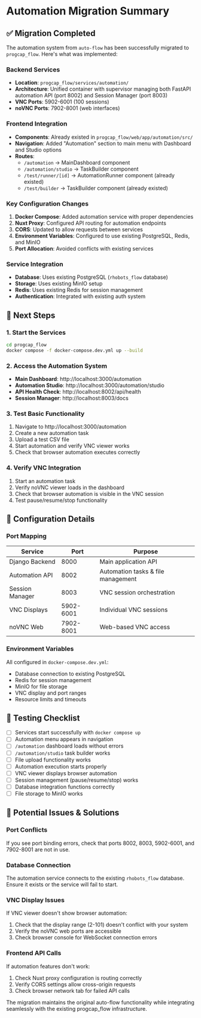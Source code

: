 # Automation Migration Summary

## ✅ Migration Completed

The automation system from `auto-flow` has been successfully migrated to `progcap_flow`. Here's what was implemented:

### Backend Services

- **Location**: `progcap_flow/services/automation/`
- **Architecture**: Unified container with supervisor managing both FastAPI automation API (port 8002) and Session Manager (port 8003)
- **VNC Ports**: 5902-6001 (100 sessions)
- **noVNC Ports**: 7902-8001 (web interfaces)

### Frontend Integration

- **Components**: Already existed in `progcap_flow/web/app/automation/src/`
- **Navigation**: Added "Automation" section to main menu with Dashboard and Studio options
- **Routes**: 
  - `/automation` → MainDashboard component
  - `/automation/studio` → TaskBuilder component
  - `/test/runner/[id]` → AutomationRunner component (already existed)
  - `/test/builder` → TaskBuilder component (already existed)

### Key Configuration Changes

1. **Docker Compose**: Added automation service with proper dependencies
2. **Nuxt Proxy**: Configured API routing for automation endpoints
3. **CORS**: Updated to allow requests between services
4. **Environment Variables**: Configured to use existing PostgreSQL, Redis, and MinIO
5. **Port Allocation**: Avoided conflicts with existing services

### Service Integration

- **Database**: Uses existing PostgreSQL (`rhobots_flow` database)
- **Storage**: Uses existing MinIO setup
- **Redis**: Uses existing Redis for session management
- **Authentication**: Integrated with existing auth system

## 🚀 Next Steps

### 1. Start the Services

```bash
cd progcap_flow
docker compose -f docker-compose.dev.yml up --build
```

### 2. Access the Automation System

- **Main Dashboard**: http://localhost:3000/automation
- **Automation Studio**: http://localhost:3000/automation/studio
- **API Health Check**: http://localhost:8002/api/health
- **Session Manager**: http://localhost:8003/docs

### 3. Test Basic Functionality

1. Navigate to http://localhost:3000/automation
2. Create a new automation task
3. Upload a test CSV file
4. Start automation and verify VNC viewer works
5. Check that browser automation executes correctly

### 4. Verify VNC Integration

1. Start an automation task
2. Verify noVNC viewer loads in the dashboard
3. Check that browser automation is visible in the VNC session
4. Test pause/resume/stop functionality

## 🔧 Configuration Details

### Port Mapping

| Service | Port | Purpose |
|---------|------|---------|
| Django Backend | 8000 | Main application API |
| Automation API | 8002 | Automation tasks & file management |
| Session Manager | 8003 | VNC session orchestration |
| VNC Displays | 5902-6001 | Individual VNC sessions |
| noVNC Web | 7902-8001 | Web-based VNC access |

### Environment Variables

All configured in `docker-compose.dev.yml`:
- Database connection to existing PostgreSQL
- Redis for session management
- MinIO for file storage
- VNC display and port ranges
- Resource limits and timeouts

## 📝 Testing Checklist

- [ ] Services start successfully with `docker compose up`
- [ ] Automation menu appears in navigation
- [ ] `/automation` dashboard loads without errors
- [ ] `/automation/studio` task builder works
- [ ] File upload functionality works
- [ ] Automation execution starts properly
- [ ] VNC viewer displays browser automation
- [ ] Session management (pause/resume/stop) works
- [ ] Database integration functions correctly
- [ ] File storage to MinIO works

## 🐛 Potential Issues & Solutions

### Port Conflicts
If you see port binding errors, check that ports 8002, 8003, 5902-6001, and 7902-8001 are not in use.

### Database Connection
The automation service connects to the existing `rhobots_flow` database. Ensure it exists or the service will fail to start.

### VNC Display Issues
If VNC viewer doesn't show browser automation:
1. Check that the display range (2-101) doesn't conflict with your system
2. Verify the noVNC web ports are accessible
3. Check browser console for WebSocket connection errors

### Frontend API Calls
If automation features don't work:
1. Check Nuxt proxy configuration is routing correctly
2. Verify CORS settings allow cross-origin requests
3. Check browser network tab for failed API calls

The migration maintains the original auto-flow functionality while integrating seamlessly with the existing progcap_flow infrastructure.
